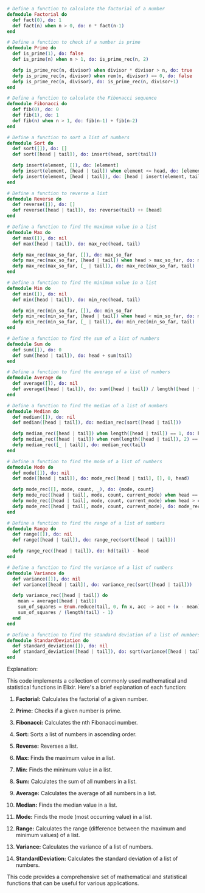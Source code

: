 ```elixir
# Define a function to calculate the factorial of a number
defmodule Factorial do
  def fact(0), do: 1
  def fact(n) when n > 0, do: n * fact(n-1)
end

# Define a function to check if a number is prime
defmodule Prime do
  def is_prime(1), do: false
  def is_prime(n) when n > 1, do: is_prime_rec(n, 2)

  defp is_prime_rec(n, divisor) when divisor * divisor > n, do: true
  defp is_prime_rec(n, divisor) when rem(n, divisor) == 0, do: false
  defp is_prime_rec(n, divisor), do: is_prime_rec(n, divisor+1)
end

# Define a function to calculate the Fibonacci sequence
defmodule Fibonacci do
  def fib(0), do: 0
  def fib(1), do: 1
  def fib(n) when n > 1, do: fib(n-1) + fib(n-2)
end

# Define a function to sort a list of numbers
defmodule Sort do
  def sort([]), do: []
  def sort([head | tail]), do: insert(head, sort(tail))

  defp insert(element, []), do: [element]
  defp insert(element, [head | tail]) when element <= head, do: [element | head | tail]
  defp insert(element, [head | tail]), do: [head | insert(element, tail)]
end

# Define a function to reverse a list
defmodule Reverse do
  def reverse([]), do: []
  def reverse([head | tail]), do: reverse(tail) ++ [head]
end

# Define a function to find the maximum value in a list
defmodule Max do
  def max([]), do: nil
  def max([head | tail]), do: max_rec(head, tail)

  defp max_rec(max_so_far, []), do: max_so_far
  defp max_rec(max_so_far, [head | tail]) when head > max_so_far, do: max_rec(head, tail)
  defp max_rec(max_so_far, [_ | tail]), do: max_rec(max_so_far, tail)
end

# Define a function to find the minimum value in a list
defmodule Min do
  def min([]), do: nil
  def min([head | tail]), do: min_rec(head, tail)

  defp min_rec(min_so_far, []), do: min_so_far
  defp min_rec(min_so_far, [head | tail]) when head < min_so_far, do: min_rec(head, tail)
  defp min_rec(min_so_far, [_ | tail]), do: min_rec(min_so_far, tail)
end

# Define a function to find the sum of a list of numbers
defmodule Sum do
  def sum([]), do: 0
  def sum([head | tail]), do: head + sum(tail)
end

# Define a function to find the average of a list of numbers
defmodule Average do
  def average([]), do: nil
  def average([head | tail]), do: sum([head | tail]) / length([head | tail])
end

# Define a function to find the median of a list of numbers
defmodule Median do
  def median([]), do: nil
  def median([head | tail]), do: median_rec(sort([head | tail]))

  defp median_rec([head | tail]) when length([head | tail]) == 1, do: head
  defp median_rec([head | tail]) when rem(length([head | tail]), 2) == 0, do: (head + hd(tl(tail))) / 2
  defp median_rec([_ | tail]), do: median_rec(tail)
end

# Define a function to find the mode of a list of numbers
defmodule Mode do
  def mode([]), do: nil
  def mode([head | tail]), do: mode_rec([head | tail], [], 0, head)

  defp mode_rec([], mode, count, _), do: {mode, count}
  defp mode_rec([head | tail], mode, count, current_mode) when head == current_mode, do: mode_rec(tail, mode, count+1, current_mode)
  defp mode_rec([head | tail], mode, count, current_mode) when head > current_mode, do: mode_rec(tail, head, 1, head)
  defp mode_rec([head | tail], mode, count, current_mode), do: mode_rec(tail, mode, count, current_mode)
end

# Define a function to find the range of a list of numbers
defmodule Range do
  def range([]), do: nil
  def range([head | tail]), do: range_rec(sort([head | tail]))

  defp range_rec([head | tail]), do: hd(tail) - head
end

# Define a function to find the variance of a list of numbers
defmodule Variance do
  def variance([]), do: nil
  def variance([head | tail]), do: variance_rec(sort([head | tail]))

  defp variance_rec([head | tail]) do
    mean = average([head | tail])
    sum_of_squares = Enum.reduce(tail, 0, fn x, acc -> acc + (x - mean) ** 2 end)
    sum_of_squares / (length(tail) - 1)
  end
end

# Define a function to find the standard deviation of a list of numbers
defmodule StandardDeviation do
  def standard_deviation([]), do: nil
  def standard_deviation([head | tail]), do: sqrt(variance([head | tail])))
end
```

Explanation:

This code implements a collection of commonly used mathematical and statistical functions in Elixir. Here's a brief explanation of each function:

1. **Factorial:** Calculates the factorial of a given number.

2. **Prime:** Checks if a given number is prime.

3. **Fibonacci:** Calculates the nth Fibonacci number.

4. **Sort:** Sorts a list of numbers in ascending order.

5. **Reverse:** Reverses a list.

6. **Max:** Finds the maximum value in a list.

7. **Min:** Finds the minimum value in a list.

8. **Sum:** Calculates the sum of all numbers in a list.

9. **Average:** Calculates the average of all numbers in a list.

10. **Median:** Finds the median value in a list.

11. **Mode:** Finds the mode (most occurring value) in a list.

12. **Range:** Calculates the range (difference between the maximum and minimum values) of a list.

13. **Variance:** Calculates the variance of a list of numbers.

14. **StandardDeviation:** Calculates the standard deviation of a list of numbers.

This code provides a comprehensive set of mathematical and statistical functions that can be useful for various applications.